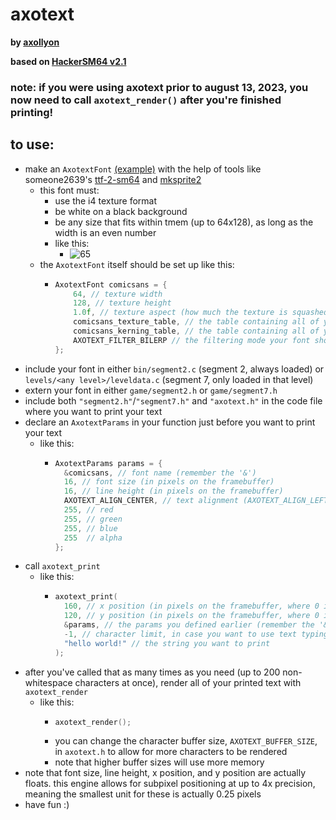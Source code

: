# axotext

**by [axollyon](https://axollyon.com/)**

**based on [HackerSM64 v2.1](https://github.com/HackerN64/HackerSM64)**

### note: if you were using axotext prior to august 13, 2023, you now need to call `axotext_render()` after you're finished printing!

## to use:
- make an `AxotextFont` [(example)](https://github.com/axollyon/axotext/blob/axotext/bin/axotext/comicsans.inc.c) with the help of tools like someone2639's [ttf-2-sm64](https://github.com/someone2639/ttf-2-sm64) and [mksprite2](https://github.com/farisawan-2000/mksprite2)
  - this font must:
    - use the i4 texture format
    - be white on a black background
    - be any size that fits within tmem (up to 64x128), as long as the width is an even number
    - like this:
      - ![65](https://github.com/axollyon/axotext/assets/20480418/aee710dc-838d-41e2-b12d-8a2a60915557)
  - the `AxotextFont` itself should be set up like this:
    - ```c
      AxotextFont comicsans = {
          64, // texture width
          128, // texture height
          1.0f, // texture aspect (how much the texture is squashed/stretched: 1.0f is square, 0.5f is half as wide as it is tall, 2.0f is half as tall as it is wide)
          comicsans_texture_table, // the table containing all of your textures
          comicsans_kerning_table, // the table containing all of your kerning values (in texels)
          AXOTEXT_FILTER_BILERP // the filtering mode your font should use (AXOTEXT_FILTER_POINT, AXOTEXT_FILTER_BILERP, and AXOTEXT_FILTER_AVERAGE)
      };
      ```
- include your font in either `bin/segment2.c` (segment 2, always loaded) or `levels/<any level>/leveldata.c` (segment 7, only loaded in that level)
- extern your font in either `game/segment2.h` or `game/segment7.h`
- include both `"segment2.h"`/`"segment7.h"` and `"axotext.h"` in the code file where you want to print your text
- declare an `AxotextParams` in your function just before you want to print your text
  - like this:
    - ```c
      AxotextParams params = {
        &comicsans, // font name (remember the '&')
        16, // font size (in pixels on the framebuffer)
        16, // line height (in pixels on the framebuffer)
        AXOTEXT_ALIGN_CENTER, // text alignment (AXOTEXT_ALIGN_LEFT, AXOTEXT_ALIGN_CENTER, and AXOTEXT_ALIGN_RIGHT)
        255, // red
        255, // green
        255, // blue
        255  // alpha
      };
      ```
- call `axotext_print`
  - like this:
    - ```c
      axotext_print(
        160, // x position (in pixels on the framebuffer, where 0 is the left edge)
        120, // y position (in pixels on the framebuffer, where 0 is the bottom edge)
        &params, // the params you defined earlier (remember the '&')
        -1, // character limit, in case you want to use text typing
        "hello world!" // the string you want to print
      );
      ```
- after you've called that as many times as you need (up to 200 non-whitespace characters at once), render all of your printed text with `axotext_render`
  - like this:
    - ```c
      axotext_render();
      ```
    - you can change the character buffer size, `AXOTEXT_BUFFER_SIZE`, in `axotext.h` to allow for more characters to be rendered
    - note that higher buffer sizes will use more memory
- note that font size, line height, x position, and y position are actually floats. this engine allows for subpixel positioning at up to 4x precision, meaning the smallest unit for these is actually 0.25 pixels
- have fun :)
